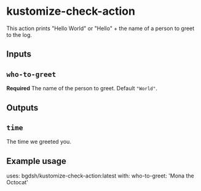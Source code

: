 # kustomize-check-action

This action prints "Hello World" or "Hello" + the name of a person to greet to the log.

## Inputs

## `who-to-greet`

**Required** The name of the person to greet. Default `"World"`.

## Outputs

## `time`

The time we greeted you.

## Example usage

uses: bgdsh/kustomize-check-action:latest
with:
  who-to-greet: 'Mona the Octocat'